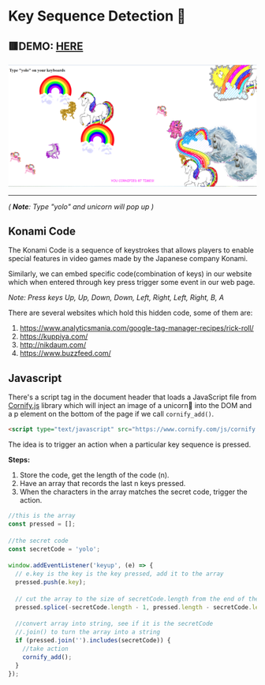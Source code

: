 # Key Sequence Detection 🦄

## 🟥DEMO: [HERE](https://mitzelldone.github.io/JavaScript30/The%2030%20Projects/12%20-%20Key%20Sequence%20Detection/index.html)

![demo](https://github.com/Mitzelldone/JavaScript30/blob/main/The%2030%20Projects/images/12.demo.png)

---

_( **Note**: Type "yolo" and unicorn will pop up )_

## Konami Code

The Konami Code is a sequence of keystrokes that allows players to enable special features in video games made by the Japanese company Konami.

Similarly, we can embed specific code(combination of keys) in our website which when entered through key press trigger some event in our web page.

_Note: Press keys Up, Up, Down, Down, Left, Right, Left, Right, B, A_

There are several websites which hold this hidden code, some of them are:

1. https://www.analyticsmania.com/google-tag-manager-recipes/rick-roll/
2. https://kuppiya.com/
3. http://nikdaum.com/
4. https://www.buzzfeed.com/

## Javascript

There's a script tag in the document header that loads a JavaScript file from [Cornify.js](https://www.cornify.com/) library which will inject an image of a unicorn🦄 into the DOM and a p element on the bottom of the page if we call `cornify_add()`.

```HTML
<script type="text/javascript" src="https://www.cornify.com/js/cornify.js"></script>
```

The idea is to trigger an action when a particular key sequence is pressed.

**Steps:**

1. Store the code, get the length of the code (n).
2. Have an array that records the last n keys pressed.
3. When the characters in the array matches the secret code, trigger the action.

```JavaSCript
//this is the array
const pressed = [];

//the secret code
const secretCode = 'yolo';

window.addEventListener('keyup', (e) => {
  // e.key is the key is the key pressed, add it to the array
  pressed.push(e.key);

  // cut the array to the size of secretCode.length from the end of the array
  pressed.splice(-secretCode.length - 1, pressed.length - secretCode.length);

  //convert array into string, see if it is the secretCode
  //.join() to turn the array into a string
  if (pressed.join('').includes(secretCode)) {
    //take action
    cornify_add();
  }
});
```
